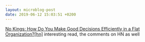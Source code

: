 ```yaml
---
layout: microblog-post
date: 2019-06-12 15:03:51 +0200
---
```



[No Kings: How Do You Make Good Decisions Efficiently in a Flat Organization?](https://doist.com/blog/decision-making-flat-organization/)[\[hn\]](https://news.ycombinator.com/item?id=20155636) interesting read, the comments on HN as well

